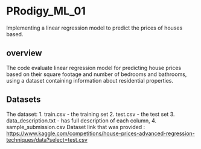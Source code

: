 # PRodigy_ML_01
Implementing a linear regression model to predict the prices of houses based.
## overview
The code evaluate linear regression model for predicting house prices based on their square footage and number of bedrooms and bathrooms, using a dataset containing information about residential properties.
## Datasets
The dataset: 1. train.csv - the training set 2. test.csv - the test set 3. data_description.txt -  has full description of each column, 4. sample_submission.csv 
Dataset link that was provided : https://www.kaggle.com/competitions/house-prices-advanced-regression-techniques/data?select=test.csv
